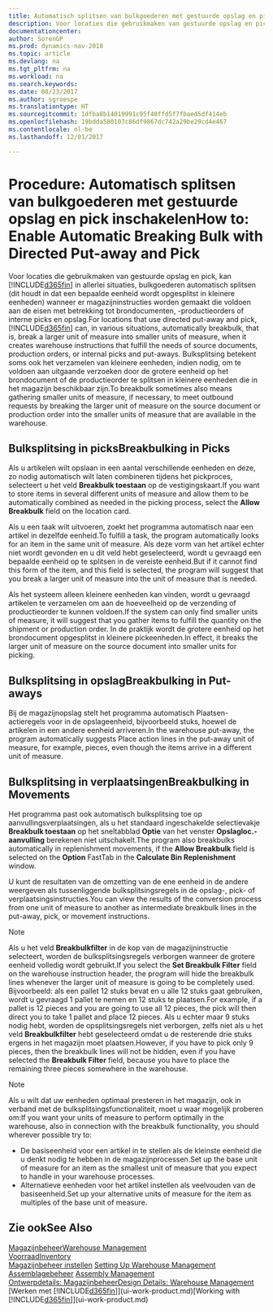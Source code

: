 ```yaml
---
title: Automatisch splitsen van bulkgoederen met gestuurde opslag en pick
description: Voor locaties die gebruikmaken van gestuurde opslag en pick, kunt u eenheden opsplitsen in kleinere eenheden wanneer er magazijninstructies worden gemaakt die voldoen aan de eisen met betrekking tot brondocumenten, -productieorders of interne picks en opslag.
documentationcenter: 
author: SorenGP
ms.prod: dynamics-nav-2018
ms.topic: article
ms.devlang: na
ms.tgt_pltfrm: na
ms.workload: na
ms.search.keywords: 
ms.date: 08/23/2017
ms.author: sgroespe
ms.translationtype: HT
ms.sourcegitcommit: 1dfba8b14019991c95f40ffd5f7fbaed5df414eb
ms.openlocfilehash: 19bdda580107c86df9867dc742a29be29cd4e467
ms.contentlocale: nl-be
ms.lasthandoff: 12/01/2017

---
```

# <a name="how-to-enable-automatic-breaking-bulk-with-directed-put-away-and-pick"></a><span data-ttu-id="9b745-103">Procedure: Automatisch splitsen van bulkgoederen met gestuurde opslag en pick inschakelen</span><span class="sxs-lookup"><span data-stu-id="9b745-103">How to: Enable Automatic Breaking Bulk with Directed Put-away and Pick</span></span>
<span data-ttu-id="9b745-104">Voor locaties die gebruikmaken van gestuurde opslag en pick, kan [!INCLUDE[d365fin](includes/d365fin_md.md)] in allerlei situaties, bulkgoederen automatisch splitsen (dit houdt in dat een bepaalde eenheid wordt opgesplitst in kleinere eenheden) wanneer er magazijninstructies worden gemaakt die voldoen aan de eisen met betrekking tot brondocumenten, -productieorders of interne picks en opslag.</span><span class="sxs-lookup"><span data-stu-id="9b745-104">For locations that use directed put-away and pick, [!INCLUDE[d365fin](includes/d365fin_md.md)] can, in various situations, automatically breakbulk, that is, break a larger unit of measure into smaller units of measure, when it creates warehouse instructions that fulfill the needs of source documents, production orders, or internal picks and put-aways.</span></span> <span data-ttu-id="9b745-105">Bulksplitsing betekent soms ook het verzamelen van kleinere eenheden, indien nodig, om te voldoen aan uitgaande verzoeken door de grotere eenheid op het brondocument of de productieorder te splitsen in kleinere eenheden die in het magazijn beschikbaar zijn.</span><span class="sxs-lookup"><span data-stu-id="9b745-105">To breakbulk sometimes also means gathering smaller units of measure, if necessary, to meet outbound requests by breaking the larger unit of measure on the source document or production order into the smaller units of measure that are available in the warehouse.</span></span>   

## <a name="breakbulking-in-picks"></a><span data-ttu-id="9b745-106">Bulksplitsing in picks</span><span class="sxs-lookup"><span data-stu-id="9b745-106">Breakbulking in Picks</span></span>  
<span data-ttu-id="9b745-107">Als u artikelen wilt opslaan in een aantal verschillende eenheden en deze, zo nodig automatisch wilt laten combineren tijdens het pickproces, selecteert u het veld **Breakbulk toestaan** op de vestigingskaart.</span><span class="sxs-lookup"><span data-stu-id="9b745-107">If you want to store items in several different units of measure and allow them to be automatically combined as needed in the picking process, select the **Allow Breakbulk** field on the location card.</span></span>  

<span data-ttu-id="9b745-108">Als u een taak wilt uitvoeren, zoekt het programma automatisch naar een artikel in dezelfde eenheid.</span><span class="sxs-lookup"><span data-stu-id="9b745-108">To fulfill a task, the program automatically looks for an item in the same unit of measure.</span></span> <span data-ttu-id="9b745-109">Als deze vorm van het artikel echter niet wordt gevonden en u dit veld hebt geselecteerd, wordt u gevraagd een bepaalde eenheid op te splitsen in de vereiste eenheid.</span><span class="sxs-lookup"><span data-stu-id="9b745-109">But if it cannot find this form of the item, and this field is selected, the program will suggest that you break a larger unit of measure into the unit of measure that is needed.</span></span>  

<span data-ttu-id="9b745-110">Als het systeem alleen kleinere eenheden kan vinden, wordt u gevraagd artikelen te verzamelen om aan de hoeveelheid op de verzending of productieorder te kunnen voldoen.</span><span class="sxs-lookup"><span data-stu-id="9b745-110">If the system can only find smaller units of measure, it will suggest that you gather items to fulfill the quantity on the shipment or production order.</span></span> <span data-ttu-id="9b745-111">In de praktijk wordt de grotere eenheid op het brondocument opgesplitst in kleinere pickeenheden.</span><span class="sxs-lookup"><span data-stu-id="9b745-111">In effect, it breaks the larger unit of measure on the source document into smaller units for picking.</span></span>  

## <a name="breakbulking-in-put-aways"></a><span data-ttu-id="9b745-112">Bulksplitsing in opslag</span><span class="sxs-lookup"><span data-stu-id="9b745-112">Breakbulking in Put-aways</span></span>  
<span data-ttu-id="9b745-113">Bij de magazijnopslag stelt het programma automatisch Plaatsen-actieregels voor in de opslageenheid, bijvoorbeeld stuks, hoewel de artikelen in een andere eenheid arriveren.</span><span class="sxs-lookup"><span data-stu-id="9b745-113">In the warehouse put-away, the program automatically suggests Place action lines in the put-away unit of measure, for example, pieces, even though the items arrive in a different unit of measure.</span></span>  

## <a name="breakbulking-in-movements"></a><span data-ttu-id="9b745-114">Bulksplitsing in verplaatsingen</span><span class="sxs-lookup"><span data-stu-id="9b745-114">Breakbulking in Movements</span></span>  
<span data-ttu-id="9b745-115">Het programma past ook automatisch bulksplitsing toe op aanvullingsverplaatsingen, als u het standaard ingeschakelde selectievakje **Breakbulk toestaan** op het sneltabblad **Optie** van het venster **Opslagloc.-aanvulling** berekenen niet uitschakelt.</span><span class="sxs-lookup"><span data-stu-id="9b745-115">The program also breakbulks automatically in replenishment movements, if the **Allow Breakbulk** field is selected on the **Option** FastTab in the **Calculate Bin Replenishment** window.</span></span>  

<span data-ttu-id="9b745-116">U kunt de resultaten van de omzetting van de ene eenheid in de andere weergeven als tussenliggende bulksplitsingsregels in de opslag-, pick- of verplaatsingsinstructies.</span><span class="sxs-lookup"><span data-stu-id="9b745-116">You can view the results of the conversion process from one unit of measure to another as intermediate breakbulk lines in the put-away, pick, or movement instructions.</span></span>  

> [!NOTE]  
>  <span data-ttu-id="9b745-117">Als u het veld **Breakbulkfilter** in de kop van de magazijninstructie selecteert, worden de bulksplitsingsregels verborgen wanneer de grotere eenheid volledig wordt gebruikt.</span><span class="sxs-lookup"><span data-stu-id="9b745-117">If you select the **Set Breakbulk Filter** field on the warehouse instruction header, the program will hide the breakbulk lines whenever the larger unit of measure is going to be completely used.</span></span> <span data-ttu-id="9b745-118">Bijvoorbeeld: als een pallet 12 stuks bevat en u alle 12 stuks gaat gebruiken, wordt u gevraagd 1 pallet te nemen en 12 stuks te plaatsen.</span><span class="sxs-lookup"><span data-stu-id="9b745-118">For example, if a pallet is 12 pieces and you are going to use all 12 pieces, the pick will then direct you to take 1 pallet and place 12 pieces.</span></span> <span data-ttu-id="9b745-119">Als u echter maar 9 stuks nodig hebt, worden de opsplitsingsregels niet verborgen, zelfs niet als u het veld **Breakbulkfilter** hebt geselecteerd omdat u de resterende drie stuks ergens in het magazijn moet plaatsen.</span><span class="sxs-lookup"><span data-stu-id="9b745-119">However, if you have to pick only 9 pieces, then the breakbulk lines will not be hidden, even if you have selected the **Breakbulk Filter** field, because you have to place the remaining three pieces somewhere in the warehouse.</span></span>  

> [!NOTE]  
>  <span data-ttu-id="9b745-120">Als u wilt dat uw eenheden optimaal presteren in het magazijn, ook in verband met de bulksplitsingsfunctionaliteit, moet u waar mogelijk proberen om:</span><span class="sxs-lookup"><span data-stu-id="9b745-120">If you want your units of measure to perform optimally in the warehouse, also in connection with the breakbulk functionality, you should wherever possible try to:</span></span>  
>   
> - <span data-ttu-id="9b745-121">De basiseenheid voor een artikel in te stellen als de kleinste eenheid die u denkt nodig te hebben in de magazijnprocessen.</span><span class="sxs-lookup"><span data-stu-id="9b745-121">Set up the base unit of measure for an item as the smallest unit of measure that you expect to handle in your warehouse processes.</span></span>  
> - <span data-ttu-id="9b745-122">Alternatieve eenheden voor het artikel instellen als veelvouden van de basiseenheid.</span><span class="sxs-lookup"><span data-stu-id="9b745-122">Set up your alternative units of measure for the item as multiples of the base unit of measure.</span></span>  

## <a name="see-also"></a><span data-ttu-id="9b745-123">Zie ook</span><span class="sxs-lookup"><span data-stu-id="9b745-123">See Also</span></span>  
[<span data-ttu-id="9b745-124">Magazijnbeheer</span><span class="sxs-lookup"><span data-stu-id="9b745-124">Warehouse Management</span></span>](warehouse-manage-warehouse.md)  
[<span data-ttu-id="9b745-125">Voorraad</span><span class="sxs-lookup"><span data-stu-id="9b745-125">Inventory</span></span>](inventory-manage-inventory.md)  
<span data-ttu-id="9b745-126">[Magazijnbeheer instellen](warehouse-setup-warehouse.md)   </span><span class="sxs-lookup"><span data-stu-id="9b745-126">[Setting Up Warehouse Management](warehouse-setup-warehouse.md)   </span></span>  
<span data-ttu-id="9b745-127">[Assemblagebeheer](assembly-assemble-items.md)  </span><span class="sxs-lookup"><span data-stu-id="9b745-127">[Assembly Management](assembly-assemble-items.md)  </span></span>  
[<span data-ttu-id="9b745-128">Ontwerpdetails: Magazijnbeheer</span><span class="sxs-lookup"><span data-stu-id="9b745-128">Design Details: Warehouse Management</span></span>](design-details-warehouse-management.md)  
<span data-ttu-id="9b745-129">[Werken met [!INCLUDE[d365fin](includes/d365fin_md.md)]](ui-work-product.md)</span><span class="sxs-lookup"><span data-stu-id="9b745-129">[Working with [!INCLUDE[d365fin](includes/d365fin_md.md)]](ui-work-product.md)</span></span>  

